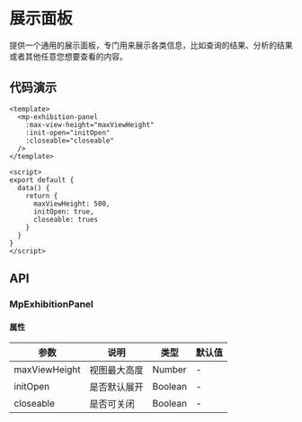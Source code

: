# 展示面板

提供一个通用的展示面板，专门用来展示各类信息，比如查询的结果、分析的结果或者其他任意您想要查看的内容。

## 代码演示

```vue
<template>
  <mp-exhibition-panel
    :max-view-height="maxViewHeight"
    :init-open="initOpen"
    :closeable="closeable"
  />
</template>

<script>
export default {
  data() {
    return {
      maxViewHeight: 500,
      initOpen: true,
      closeable: trues
    }
  }
}
</script>
```

## API

### MpExhibitionPanel

#### 属性

| 参数          | 说明         | 类型    | 默认值 |
| ------------- | ------------ | ------- | ------ |
| maxViewHeight | 视图最大高度 | Number  | -      |
| initOpen      | 是否默认展开 | Boolean | -      |
| closeable     | 是否可关闭   | Boolean | -      |
